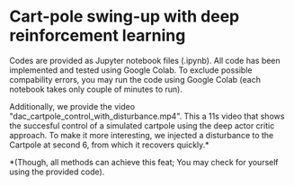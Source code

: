 # Cart-pole swing-up with deep reinforcement learning
Codes are provided as Jupyter notebook files (.ipynb).
All code has been implemented and tested using Google Colab. 
To exclude possible compability errors, you may run the code using Google Colab 
(each notebook takes only couple of minutes to run).

Additionally, we provide the video "dac_cartpole_control_with_disturbance.mp4".
This a 11s video that shows the succesful control of a simulated cartpole using 
the deep actor critic approach. To make it more interesting, we injected a 
disturbance to the Cartpole at second 6, from which it recovers quickly.*

*(Though, all methods can achieve this feat; You may check for yourself using the provided code). 
